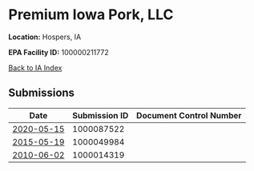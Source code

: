 # Premium Iowa Pork, LLC

**Location:** Hospers, IA

**EPA Facility ID:** 100000211772

[Back to IA Index](../../index.md)

## Submissions

| Date | Submission ID | Document Control Number |
|------|--------------|-------------------------|
| [2020-05-15](submissions/1000087522.md) | 1000087522 |  |
| [2015-05-19](submissions/1000049984.md) | 1000049984 |  |
| [2010-06-02](submissions/1000014319.md) | 1000014319 |  |
